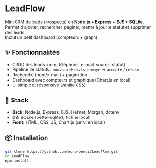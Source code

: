 # LeadFlow

Mini CRM de leads (prospects) en **Node.js + Express + EJS + SQLite**.  
Permet d’ajouter, rechercher, paginer, mettre à jour le statut et supprimer des leads.  
Inclut un petit dashboard (compteurs + graph).

## ✨ Fonctionnalités
- CRUD des leads (nom, téléphone, e-mail, source, statut)
- Pipeline de statuts : `nouveau` → `devis_envoye` → `accepte` / `refuse`
- Recherche (nom/e-mail) + pagination
- Dashboard avec compteurs et graphique (Chart.js en local)
- UI simple et responsive (vanilla CSS)

## 🧱 Stack
- **Back**: Node.js, Express, EJS, Helmet, Morgan, dotenv  
- **DB**: SQLite (better-sqlite3, fichier local)  
- **Front**: HTML, CSS, JS, Chart.js (servi en local)

## 📦 Installation
```bash
git clone https://github.com/nono-bendi/LeadFlow.git
cd LeadFlow
npm install
